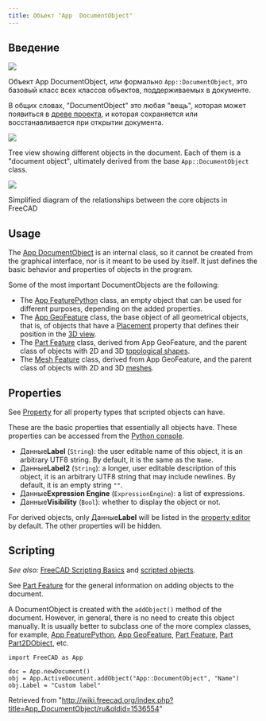 ```yaml
---
title: Объект "App  DocumentObject"
---
```

## Введение

![](/images/Px.svg)

Объект App DocumentObject, или формально `App::DocumentObject`, это базовый класс всех классов объектов, поддерживаемых в документе.

В общих словах, "DocumentObject" это любая "вещь", которая может появиться в [древе проекта](/Tree_view/ru "Tree view/ru"), и которая сохраняется или восстанавливается при открытии документа.

![](/images/App_DocumentObject_example.png)

Tree view showing different objects in the document. Each of them is a "document object", ultimately derived from the base `App::DocumentObject` class.

![](/images/FreeCAD_core_objects.svg)

Simplified diagram of the relationships between the core objects in FreeCAD

## Usage

The [App DocumentObject](/App_DocumentObject "App DocumentObject") is an internal class, so it cannot be created from the graphical interface, nor is it meant to be used by itself. It just defines the basic behavior and properties of objects in the program.

Some of the most important DocumentObjects are the following:

* The [App FeaturePython](/App_FeaturePython "App FeaturePython") class, an empty object that can be used for different purposes, depending on the added properties.
* The [App GeoFeature](/App_GeoFeature "App GeoFeature") class, the base object of all geometrical objects, that is, of objects that have a [Placement](/Placement "Placement") property that defines their position in the [3D view](/3D_view "3D view").
* The [Part Feature](/Part_Feature "Part Feature") class, derived from App GeoFeature, and the parent class of objects with 2D and 3D [topological shapes](/Part_TopoShape "Part TopoShape").
* The [Mesh Feature](/Mesh_Feature "Mesh Feature") class, derived from App GeoFeature, and the parent class of objects with 2D and 3D [meshes](/Mesh_MeshObject "Mesh MeshObject").

## Properties

See [Property](/Property "Property") for all property types that scripted objects can have.

These are the basic properties that essentially all objects have. These properties can be accessed from the [Python console](/Python_console "Python console").

* Данные**Label** (`String`): the user editable name of this object, it is an arbitrary UTF8 string. By default, it is the same as the `Name`.
* Данные**Label2** (`String`): a longer, user editable description of this object, it is an arbitrary UTF8 string that may include newlines. By default, it is an empty string `""`.
* Данные**Expression Engine** (`ExpressionEngine`): a list of expressions.
* Данные**Visibility** (`Bool`): whether to display the object or not.

For derived objects, only Данные**Label** will be listed in the [property editor](/Property_editor "Property editor") by default. The other properties will be hidden.

## Scripting

*See also:* [FreeCAD Scripting Basics](/FreeCAD_Scripting_Basics "FreeCAD Scripting Basics") and [scripted objects](/Scripted_objects "Scripted objects").

See [Part Feature](/Part_Feature "Part Feature") for the general information on adding objects to the document.

A DocumentObject is created with the `addObject()` method of the document. However, in general, there is no need to create this object manually. It is usually better to subclass one of the more complex classes, for example, [App FeaturePython](/App_FeaturePython "App FeaturePython"), [App GeoFeature](/App_GeoFeature "App GeoFeature"), [Part Feature](/Part_Feature "Part Feature"), [Part Part2DObject](/Part_Part2DObject "Part Part2DObject"), etc.

```
import FreeCAD as App

doc = App.newDocument()
obj = App.ActiveDocument.addObject("App::DocumentObject", "Name")
obj.Label = "Custom label"

```

Retrieved from "<http://wiki.freecad.org/index.php?title=App_DocumentObject/ru&oldid=1536554>"